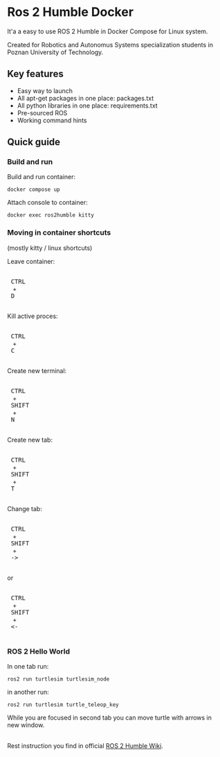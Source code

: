 # Ros 2 Humble Docker

It'a a easy to use ROS 2 Humble in Docker Compose for Linux system.

Created for Robotics and Autonomus Systems specialization
students in Poznan University of Technology.

## Key features

- Easy way to launch
- All apt-get packages in one place: packages.txt
- All python libraries in one place: requirements.txt
- Pre-sourced ROS
- Working command hints

## Quick guide

### Build and run

Build and run container:
```
docker compose up
```

Attach console to container:
```
docker exec ros2humble kitty
```

### Moving in container shortcuts
(mostly kitty / linux shortcuts)

Leave container:

<kbd> <br> CTRL <br> </kbd> + <kbd> <br> D <br> </kbd>

Kill active proces:

<kbd> <br> CTRL <br> </kbd> + <kbd> <br> C <br> </kbd>

Create new terminal:

<kbd> <br> CTRL <br> </kbd> + <kbd> <br> SHIFT <br> </kbd> + <kbd> <br> N <br> </kbd>

Create new tab:

<kbd> <br> CTRL <br> </kbd> + <kbd> <br> SHIFT <br> </kbd> + <kbd> <br> T <br> </kbd>

Change tab:

<kbd> <br> CTRL <br> </kbd> + <kbd> <br> SHIFT <br> </kbd> + <kbd> <br> -> <br> </kbd>

or

<kbd> <br> CTRL <br> </kbd> + <kbd> <br> SHIFT <br> </kbd> + <kbd> <br> <- <br> </kbd>

### ROS 2 Hello World

In one tab run:

```
ros2 run turtlesim turtlesim_node
```

in another run:

```
ros2 run turtlesim turtle_teleop_key
```

While you are focused in second tab you can move turtle with arrows in new window. <br>
<br>

Rest instruction you find in official [ROS 2 Humble Wiki](https://docs.ros.org/en/humble/index.html).

